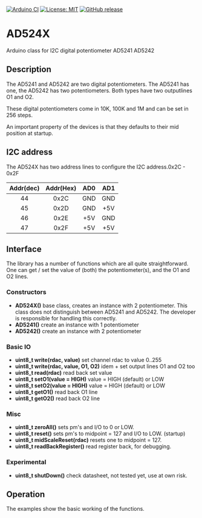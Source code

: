 
[![Arduino CI](https://github.com/RobTillaart/AD524X/workflows/Arduino%20CI/badge.svg)](https://github.com/marketplace/actions/arduino_ci)
[![License: MIT](https://img.shields.io/badge/license-MIT-green.svg)](https://github.com/RobTillaart/AD524X/blob/master/LICENSE)
[![GitHub release](https://img.shields.io/github/release/RobTillaart/AD524X.svg?maxAge=3600)](https://github.com/RobTillaart/AD524X/releases)


# AD524X

Arduino class for I2C digital potentiometer AD5241 AD5242

## Description

The AD5241 and AD5242 are two digital potentiometers.
The AD5241 has one, the AD5242 has two potentiometers.
Both types have two outputlines O1 and O2.

These digital potentiometers come in 10K, 100K and 1M
and can be set in 256 steps.

An important property of the devices is that they defaults
to their mid position at startup.

## I2C address

The AD524X has two address lines to configure the I2C address.0x2C - 0x2F 

| Addr(dec)| Addr(Hex) | AD0 | AD1 |
|:----:|:------:|:----:|:----:|
|  44  |  0x2C  | GND | GND |
|  45  |  0x2D  | GND | +5V |
|  46  |  0x2E  | +5V | GND |
|  47  |  0x2F  | +5V | +5V |


## Interface

The library has a number of functions which are all quite straightforward.
One can get / set the value of (both) the potentiometer(s), and the O1 and O2 lines.

### Constructors

- **AD524X()** base class, creates an instance with 2 potentiometer.
This class does not distinguish between AD5241 and AD5242. 
The developer is responsible for handling this correctly.
- **AD5241()** create an instance with 1 potentiometer
- **AD5242()** create an instance with 2 potentiometer

### Basic IO

- **uint8_t write(rdac, value)** set channel rdac to value 0..255
- **uint8_t write(rdac, value, O1, O2)** idem + set output lines O1 and O2 too
- **uint8_t read(rdac)** read back set value
- **uint8_t setO1(value = HIGH)**  value = HIGH (default) or LOW
- **uint8_t setO2(value = HIGH)**  value = HIGH (default) or LOW
- **uint8_t getO1()** read back O1 line
- **uint8_t getO2()** read back O2 line

### Misc

- **uint8_t zeroAll()** sets pm's and I/O to 0 or LOW.
- **uint8_t reset()** sets pm's to midpoint = 127 and I/O to LOW. (startup)
- **uint8_t midScaleReset(rdac)** resets one to midpoint = 127.
- **uint8_t readBackRegister()** read register back, for debugging.

### Experimental

- **uint8_t shutDown()** check datasheet, not tested yet, use at own risk.

## Operation

The examples show the basic working of the functions.
